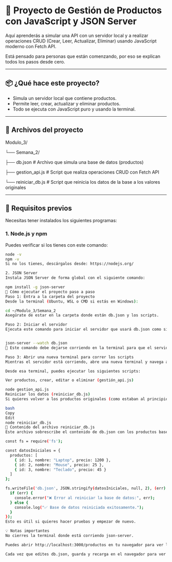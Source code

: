 # 🛒 Proyecto de Gestión de Productos con JavaScript y JSON Server

Aquí aprenderás a simular una API con un servidor local y a realizar operaciones CRUD (Crear, Leer, Actualizar, Eliminar) usando JavaScript moderno con Fetch API.

Está pensado para personas que están comenzando, por eso se explican todos los pasos desde cero.

---

## 📦 ¿Qué hace este proyecto?

- Simula un servidor local que contiene productos.
- Permite leer, crear, actualizar y eliminar productos.
- Todo se ejecuta con JavaScript puro y usando la terminal.

---

## 📁 Archivos del proyecto

Modulo_3/

└── Semana_2/

├── db.json # Archivo que simula una base de datos (productos)

├── gestion_api.js # Script que realiza operaciones CRUD con Fetch API

└── reiniciar_db.js # Script que reinicia los datos de la base a los valores originales

---

## 🔧 Requisitos previos

Necesitas tener instalados los siguientes programas:

### 1. Node.js y npm

Puedes verificar si los tienes con este comando:

```bash
node -v
npm -v
Si no los tienes, descárgalos desde: https://nodejs.org/

2. JSON Server
Instala JSON Server de forma global con el siguiente comando:

npm install -g json-server
🚀 Cómo ejecutar el proyecto paso a paso
Paso 1: Entra a la carpeta del proyecto
Desde la terminal (Ubuntu, WSL o CMD si estás en Windows):

cd ~/Modulo_3/Semana_2
Asegúrate de estar en la carpeta donde están db.json y los scripts.

Paso 2: Iniciar el servidor
Ejecuta este comando para iniciar el servidor que usará db.json como si fuera una base de datos real:


json-server --watch db.json
🔁 Este comando debe dejarse corriendo en la terminal para que el servidor funcione.

Paso 3: Abrir una nueva terminal para correr los scripts
Mientras el servidor está corriendo, abre una nueva terminal y navega a la misma carpeta del proyecto.

Desde esa terminal, puedes ejecutar los siguientes scripts:

Ver productos, crear, editar o eliminar (gestión_api.js)

node gestion_api.js
Reiniciar los datos (reiniciar_db.js)
Si quieres volver a los productos originales (como estaban al principio):

bash
Copy
Edit
node reiniciar_db.js
📄 Contenido del archivo reiniciar_db.js
Este archivo sobrescribe el contenido de db.json con los productos base:

const fs = require('fs');

const datosIniciales = {
  productos: [
    { id: 1, nombre: "Laptop", precio: 1200 },
    { id: 2, nombre: "Mouse", precio: 25 },
    { id: 3, nombre: "Teclado", precio: 45 }
  ]
};

fs.writeFile('db.json', JSON.stringify(datosIniciales, null, 2), (err) => {
  if (err) {
    console.error("❌ Error al reiniciar la base de datos:", err);
  } else {
    console.log("✅ Base de datos reiniciada exitosamente.");
  }
});
Esto es útil si quieres hacer pruebas y empezar de nuevo.

💡 Notas importantes
No cierres la terminal donde está corriendo json-server.

Puedes abrir http://localhost:3000/productos en tu navegador para ver los productos en formato JSON.

Cada vez que edites db.json, guarda y recarga en el navegador para ver los cambios.
